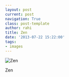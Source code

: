 ```yaml
---
layout: post
current: post
navigation: True
class: post-template
author: rahi
title: Zen
date: '2013-07-22 15:22:00'
tags:
- images
---
```


![Zen](https://lh3.googleusercontent.com/moNe_WW7KL5OnvEErx7WJRIn-q6ICKInkfX7sta47WHo04bNNxxqZHazXJ-TPLSrbb3_N-aMwCi6J0Dy8ya28iEg3x8zFD8jIQAcyysxr0Dg_DcPt-GN1OA_eTulGqgtc9W6caSFxi6HwqrgeSPQCGgwaU_vyYH1fLyh4RT261c-777YHd-YsS25DCgWhJdp1tC0uXjrJCEugzI2CfPAi63LujW5wtGbMoNNRq4Fo3hq9yyA5k_TboxQ4ncH_iqJ7UXsjOIh0oSLWSB9oJYKwM_MUjSn9T5EE7uG4OMkaeryQQ6V7nK1o8hOohww2sPXfcD_Jhv_gj7Oh4-3bjvgaNT6jaWRhO-ALcP65oP5LLize_wjKOLuMXjQFJpMz6DxLbYt-vFJENM1ASahdFZmJ5mtHvsepYhi0NR-XNcc4gzoeHkh1RQhN4GHMenpNqrrY90M7-ikky4P7DLrUmxQTQU-bHzcYvLQZz2R70lt00d3nxbZx2jAOIx3wyf04aaqJNkVwU4NK34fFAj-k-70GBW2K7PwvDsKzvVYTqwxEG7zvZCdy65-mXhp1yJF9SZOvuQ85dNIcbws-i9E0cwSTCvJNMwlgz1Tj2bMHV6xM0-dzA_Ut2EzmQ=s612-no)  

Zen
